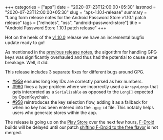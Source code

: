 +++
categories = ["aps"]
date = "2020-07-23T12:00:00+05:30"
lastmod = "2020-07-23T12:00:00+05:30"
slug = "aps-1.10.1-release"
summary = "Long form release notes for the Android Password Store v1.10.1 patch release"
tags = ["relnotes", "oss", "android-password-store"]
title = "Android Password Store 1.10.1 patch release"
+++

Hot on the heels of the [v1.10.0](https://github.com/android-password-store/Android-Password-Store/releases/tag/v1.10.0) release we have an incremental bugfix update ready to go!

As mentioned in the [previous release notes](/posts/aps-july-release), the algorithm for handling GPG keys was significantly overhauled and thus had the potential to cause some breakage. Well, it did.

This release includes 3 separate fixes for different bugs around GPG.

- [#959](https://msfjarvis.dev/aps/pr/959) ensures long key IDs are correctly parsed as hex numbers.
- [#960](https://msfjarvis.dev/aps/pr/960) fixes a type problem where we incorrectly used a `Array<Long>` that gets interpreted as a `Serializable` as opposed to the `Long[]` expected by OpenKeychain.
- [#958](https://msfjarvis.dev/aps/pr/958) reintroduces the key selection flow, adding it as a fallback for when no key has been entered into the `.gpg-id` file. This notably helps users who generate stores within the app.

The release is going up on the [Play Store](https://play.google.com/store/apps/details?id=dev.msfjarvis.aps) over the next few hours, [F-Droid](https://f-droid.org/packages/dev.msfjarvis.aps/) builds will be delayed until our patch [shifting F-Droid to the free flavor](https://gitlab.com/fdroid/fdroiddata/-/merge_requests/7141) is not merged.
